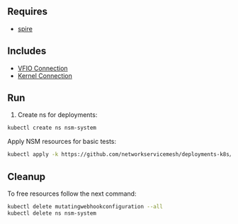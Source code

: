 ## Requires

- [spire](../spire)

## Includes

- [VFIO Connection](../use-cases/Vfio2Noop)
- [Kernel Connection](../use-cases/SriovKernel2Noop)

## Run

1. Create ns for deployments:
```bash
kubectl create ns nsm-system
```

Apply NSM resources for basic tests:
```bash
kubectl apply -k https://github.com/networkservicemesh/deployments-k8s/examples/sriov?ref=2ae3974fc858ac8635b38ab7d517cb56cab4b22e
```

## Cleanup

To free resources follow the next command:
```bash
kubectl delete mutatingwebhookconfiguration --all
kubectl delete ns nsm-system
```
